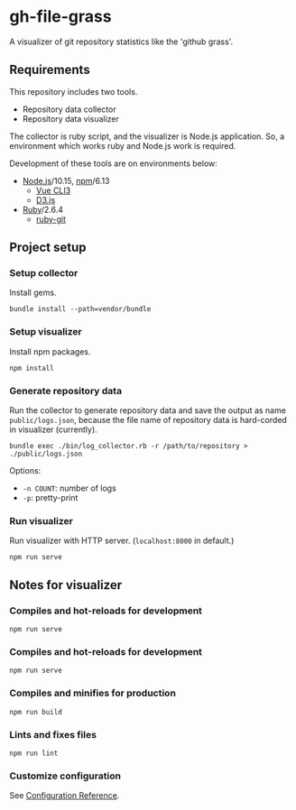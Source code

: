 # gh-file-grass

A visualizer of git repository statistics like the 'github grass'.

## Requirements

This repository includes two tools.
* Repository data collector
* Repository data visualizer

The collector is ruby script,
and the visualizer is Node.js application.
So, a environment which works ruby and Node.js work is required.

Development of these tools are on environments below:
* [Node.js](https://nodejs.org/)\/10.15, [npm](https://www.npmjs.com/)\/6.13
  * [Vue CLI3](https://cli.vuejs.org/)
  * [D3.js](https://d3js.org/)
* [Ruby](https://www.ruby-lang.org/)\/2.6.4
  * [ruby-git](https://github.com/ruby-git/ruby-git)

## Project setup

### Setup collector

Install gems.
```
bundle install --path=vendor/bundle
```

### Setup visualizer

Install npm packages.
```
npm install
```

### Generate repository data

Run the collector to generate repository data and save the output as name `public/logs.json`,
because the file name of repository data is hard-corded in visualizer (currently).
```
bundle exec ./bin/log_collector.rb -r /path/to/repository > ./public/logs.json
```

Options:
* `-n COUNT`: number of logs
* `-p`: pretty-print

### Run visualizer

Run visualizer with HTTP server. (`localhost:8000` in default.)
```
npm run serve
```

## Notes for visualizer

### Compiles and hot-reloads for development
```
npm run serve
```

### Compiles and hot-reloads for development
```
npm run serve
```

### Compiles and minifies for production
```
npm run build
```

### Lints and fixes files
```
npm run lint
```

### Customize configuration
See [Configuration Reference](https://cli.vuejs.org/config/).
